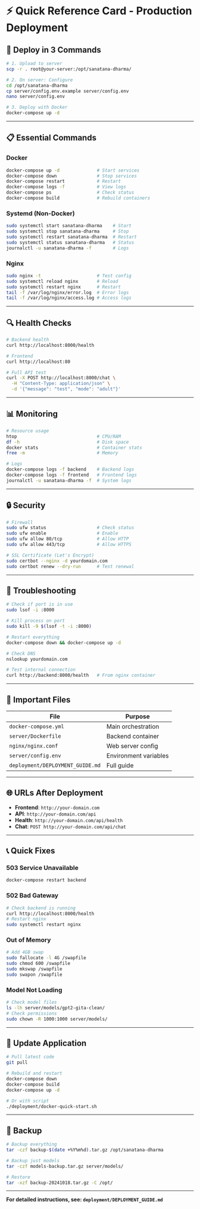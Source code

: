 # ⚡ Quick Reference Card - Production Deployment

## 🚀 **Deploy in 3 Commands**

```bash
# 1. Upload to server
scp -r . root@your-server:/opt/sanatana-dharma/

# 2. On server: Configure
cd /opt/sanatana-dharma
cp server/config.env.example server/config.env
nano server/config.env

# 3. Deploy with Docker
docker-compose up -d
```

---

## 📋 **Essential Commands**

### **Docker**
```bash
docker-compose up -d              # Start services
docker-compose down               # Stop services
docker-compose restart            # Restart
docker-compose logs -f            # View logs
docker-compose ps                 # Check status
docker-compose build              # Rebuild containers
```

### **Systemd (Non-Docker)**
```bash
sudo systemctl start sanatana-dharma    # Start
sudo systemctl stop sanatana-dharma     # Stop
sudo systemctl restart sanatana-dharma  # Restart
sudo systemctl status sanatana-dharma   # Status
journalctl -u sanatana-dharma -f        # Logs
```

### **Nginx**
```bash
sudo nginx -t                     # Test config
sudo systemctl reload nginx       # Reload
sudo systemctl restart nginx      # Restart
tail -f /var/log/nginx/error.log  # Error logs
tail -f /var/log/nginx/access.log # Access logs
```

---

## 🔍 **Health Checks**

```bash
# Backend health
curl http://localhost:8000/health

# Frontend
curl http://localhost:80

# Full API test
curl -X POST http://localhost:8000/chat \
  -H "Content-Type: application/json" \
  -d '{"message": "test", "mode": "adult"}'
```

---

## 📊 **Monitoring**

```bash
# Resource usage
htop                              # CPU/RAM
df -h                             # Disk space
docker stats                      # Container stats
free -m                           # Memory

# Logs
docker-compose logs -f backend    # Backend logs
docker-compose logs -f frontend   # Frontend logs
journalctl -u sanatana-dharma -f  # System logs
```

---

## 🔒 **Security**

```bash
# Firewall
sudo ufw status                   # Check status
sudo ufw enable                   # Enable
sudo ufw allow 80/tcp             # Allow HTTP
sudo ufw allow 443/tcp            # Allow HTTPS

# SSL Certificate (Let's Encrypt)
sudo certbot --nginx -d yourdomain.com
sudo certbot renew --dry-run      # Test renewal
```

---

## 🔧 **Troubleshooting**

```bash
# Check if port is in use
sudo lsof -i :8000

# Kill process on port
sudo kill -9 $(lsof -t -i :8000)

# Restart everything
docker-compose down && docker-compose up -d

# Check DNS
nslookup yourdomain.com

# Test internal connection
curl http://backend:8000/health   # From nginx container
```

---

## 📁 **Important Files**

| File | Purpose |
|------|---------|
| `docker-compose.yml` | Main orchestration |
| `server/Dockerfile` | Backend container |
| `nginx/nginx.conf` | Web server config |
| `server/config.env` | Environment variables |
| `deployment/DEPLOYMENT_GUIDE.md` | Full guide |

---

## 🌐 **URLs After Deployment**

- **Frontend**: `http://your-domain.com`
- **API**: `http://your-domain.com/api`
- **Health**: `http://your-domain.com/api/health`
- **Chat**: `POST http://your-domain.com/api/chat`

---

## 📞 **Quick Fixes**

### **503 Service Unavailable**
```bash
docker-compose restart backend
```

### **502 Bad Gateway**
```bash
# Check backend is running
curl http://localhost:8000/health
# Restart nginx
sudo systemctl restart nginx
```

### **Out of Memory**
```bash
# Add 4GB swap
sudo fallocate -l 4G /swapfile
sudo chmod 600 /swapfile
sudo mkswap /swapfile
sudo swapon /swapfile
```

### **Model Not Loading**
```bash
# Check model files
ls -lh server/models/gpt2-gita-clean/
# Check permissions
sudo chown -R 1000:1000 server/models/
```

---

## 🔄 **Update Application**

```bash
# Pull latest code
git pull

# Rebuild and restart
docker-compose down
docker-compose build
docker-compose up -d

# Or with script
./deployment/docker-quick-start.sh
```

---

## 💾 **Backup**

```bash
# Backup everything
tar -czf backup-$(date +%Y%m%d).tar.gz /opt/sanatana-dharma

# Backup just models
tar -czf models-backup.tar.gz server/models/

# Restore
tar -xzf backup-20241018.tar.gz -C /opt/
```

---

**For detailed instructions, see: `deployment/DEPLOYMENT_GUIDE.md`**

